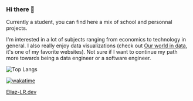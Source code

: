 ### Hi there 👋 
Currently a student, you can find here a mix of school and personnal projects.

I'm interested in a lot of subjects ranging from economics to technology in general. I also really enjoy data visualizations (check out [Our world in data](https://ourworldindata.org/), it's one of my favorite websites). Not sure if I want to continue my path more towards being a data engineer or a software engineer. 

![Top Langs](https://github-readme-stats.vercel.app/api/top-langs/?username=Eliaz-LR&layout=compact&theme=dark)

[![wakatime](https://wakatime.com/badge/user/daf0cfff-7431-487e-b036-5476747df82f.svg)](https://wakatime.com/@daf0cfff-7431-487e-b036-5476747df82f)

[Eliaz-LR.dev](https://eliaz-lr.dev/)
